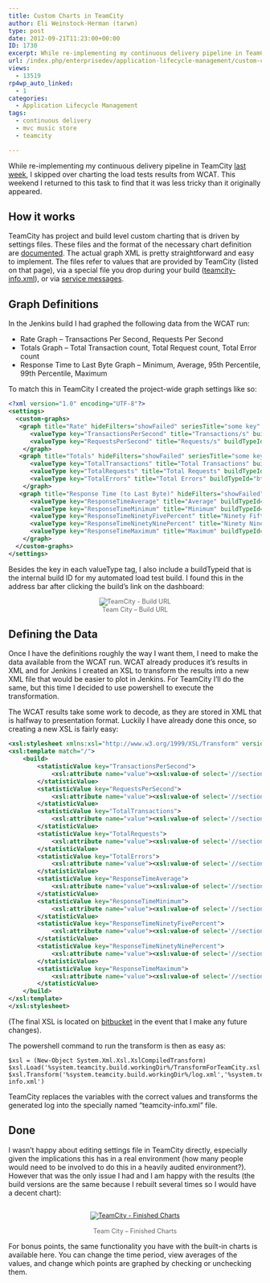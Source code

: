 ```yaml
---
title: Custom Charts in TeamCity
author: Eli Weinstock-Herman (tarwn)
type: post
date: 2012-09-21T11:23:00+00:00
ID: 1730
excerpt: While re-implementing my continuous delivery pipeline in TeamCity last week, I skipped over charting the load tests results from WCAT. This weekend I returned to this task to find that it was less tricky than it originally appeared.
url: /index.php/enterprisedev/application-lifecycle-management/custom-charts-in-teamcity/
views:
  - 13519
rp4wp_auto_linked:
  - 1
categories:
  - Application Lifecycle Management
tags:
  - continuous delivery
  - mvc music store
  - teamcity

---
```

While re-implementing my continuous delivery pipeline in TeamCity <a href="/index.php/EnterpriseDev/application-lifecycle-management/continuous-delivery-with-teamcity" title="Continuous Delivery with TeamCity" target="_blank">last week</a>, I skipped over charting the load tests results from WCAT. This weekend I returned to this task to find that it was less tricky than it originally appeared.

## How it works

TeamCity has project and build level custom charting that is driven by settings files. These files and the format of the necessary chart definition are <a href="http://confluence.jetbrains.net/display/TCD7/Custom+Chart" title="Custom Charts on TeamCity 7" target="_blank">documented</a>. The actual graph XML is pretty straightforward and easy to implement. The files refer to values that are provided by TeamCity (listed on that page), via a special file you drop during your build (<a href="http://confluence.jetbrains.net/display/TCD7/Build+Script+Interaction+with+TeamCity#BuildScriptInteractionwithTeamCity-provideStatsUsingFile" title="teamcity-info.xml Details" target="_blank">teamcity-info.xml</a>), or via <a href="http://confluence.jetbrains.net/display/TCD7/Build+Script+Interaction+with+TeamCity#BuildScriptInteractionwithTeamCity-ReportingBuildStatistics" title="Service Message Details" target="_blank">service messages</a>.

## Graph Definitions

In the Jenkins build I had graphed the following data from the WCAT run:

  * Rate Graph &#8211; Transactions Per Second, Requests Per Second
  * Totals Graph &#8211; Total Transaction count, Total Request count, Total Error count
  * Response Time to Last Byte Graph &#8211; Minimum, Average, 95th Percentile, 99th Percentile, Maximum

To match this in TeamCity I created the project-wide graph settings like so:

```xml
<?xml version="1.0" encoding="UTF-8"?>
<settings>
  <custom-graphs>
   <graph title="Rate" hideFilters="showFailed" seriesTitle="some key" format="">
      <valueType key="TransactionsPerSecond" title="Transactions/s" buildTypeId="bt4"/>
      <valueType key="RequestsPerSecond" title="Requests/s" buildTypeId="bt4"/>
    </graph>
   <graph title="Totals" hideFilters="showFailed" seriesTitle="some key" format="">
      <valueType key="TotalTransactions" title="Total Transactions" buildTypeId="bt4"/>
      <valueType key="TotalRequests" title="Total Requests" buildTypeId="bt4"/>
      <valueType key="TotalErrors" title="Total Errors" buildTypeId="bt4"/>
    </graph>
   <graph title="Response Time (to Last Byte)" hideFilters="showFailed" seriesTitle="some key" format="duration">
      <valueType key="ResponseTimeAverage" title="Average" buildTypeId="bt4"/>
      <valueType key="ResponseTimeMinimum" title="Minimum" buildTypeId="bt4"/>
      <valueType key="ResponseTimeNinetyFivePercent" title="Ninety Fifth Percent" buildTypeId="bt4"/>
      <valueType key="ResponseTimeNinetyNinePercent" title="Ninety Nineth Percent" buildTypeId="bt4"/>
      <valueType key="ResponseTimeMaximum" title="Maximum" buildTypeId="bt4"/>
    </graph>
  </custom-graphs>
</settings>
```
Besides the key in each valueType tag, I also include a buildTypeid that is the internal build ID for my automated load test build. I found this in the address bar after clicking the build&#8217;s link on the dashboard:

<div style="text-align: center; font-size: 90%; color: #666666;">
  <img src="http://tiernok.com/LTDBlog/ContinuousDelivery/TeamCityCharts_link.png" alt="TeamCity - Build URL" /><br /> Team City &#8211; Build URL
</div>

## Defining the Data

Once I have the definitions roughly the way I want them, I need to make the data available from the WCAT run. WCAT already produces it&#8217;s results in XML and for Jenkins I created an XSL to transform the results into a new XML file that would be easier to plot in Jenkins. For TeamCity I&#8217;ll do the same, but this time I decided to use powershell to execute the transformation.

The WCAT results take some work to decode, as they are stored in XML that is halfway to presentation format. Luckily I have already done this once, so creating a new XSL is fairly easy:

```xml
<xsl:stylesheet xmlns:xsl="http://www.w3.org/1999/XSL/Transform" version="1.0">
<xsl:template match="/">
	<build>
		<statisticValue key="TransactionsPerSecond">
			<xsl:attribute name="value"><xsl:value-of select='//section[@name="summary"]/table[@name="summarydata"]/item/data[@name="tps"]' /></xsl:attribute>
		</statisticValue>
		<statisticValue key="RequestsPerSecond">
			<xsl:attribute name="value"><xsl:value-of select='//section[@name="summary"]/table[@name="summarydata"]/item/data[@name="rps"]' /></xsl:attribute>
		</statisticValue>
		<statisticValue key="TotalTransactions">
			<xsl:attribute name="value"><xsl:value-of select='//section[@name="details"]/table[@name="requeststats"]/item[1]/data[@name="transactions"]' /></xsl:attribute>
		</statisticValue>
		<statisticValue key="TotalRequests">
			<xsl:attribute name="value"><xsl:value-of select='//section[@name="details"]/table[@name="requeststats"]/item[1]/data[@name="requests"]' /></xsl:attribute>
		</statisticValue>
		<statisticValue key="TotalErrors">
			<xsl:attribute name="value"><xsl:value-of select='//section[@name="summary"]/table[@name="summarydata"]/item/data[@name="terrors"]' /></xsl:attribute>
		</statisticValue>
		<statisticValue key="ResponseTimeAverage">
			<xsl:attribute name="value"><xsl:value-of select='//section[@name="details"]/table[@name="histogram"]/item[2]/data[@name="response_time_avg"]' /></xsl:attribute>
		</statisticValue>
		<statisticValue key="ResponseTimeMinimum">
			<xsl:attribute name="value"><xsl:value-of select='//section[@name="details"]/table[@name="histogram"]/item[2]/data[@name="response_time_min"]' /></xsl:attribute>
		</statisticValue>
		<statisticValue key="ResponseTimeNinetyFivePercent">
			<xsl:attribute name="value"><xsl:value-of select='//section[@name="details"]/table[@name="histogram"]/item[2]/data[@name="response_time_95"]' /></xsl:attribute>
		</statisticValue>
		<statisticValue key="ResponseTimeNinetyNinePercent">
			<xsl:attribute name="value"><xsl:value-of select='//section[@name="details"]/table[@name="histogram"]/item[2]/data[@name="response_time_99"]' /></xsl:attribute>
		</statisticValue>
		<statisticValue key="ResponseTimeMaximum">
			<xsl:attribute name="value"><xsl:value-of select='//section[@name="details"]/table[@name="histogram"]/item[2]/data[@name="response_time_max"]' /></xsl:attribute>
		</statisticValue>
	</build>
</xsl:template>
</xsl:stylesheet>
```
(The final XSL is located on [bitbucket][1] in the event that I make any future changes).

The powershell command to run the transform is then as easy as:

```text
$xsl = (New-Object System.Xml.Xsl.XslCompiledTransform)
$xsl.Load('%system.teamcity.build.workingDir%/TransformForTeamCity.xsl')
$xsl.Transform('%system.teamcity.build.workingDir%/log.xml','%system.teamcity.build.workingDir%/teamcity-info.xml')
```
TeamCity replaces the variables with the correct values and transforms the generated log into the specially named &#8220;teamcity-info.xml&#8221; file.

## Done

I wasn&#8217;t happy about editing settings file in TeamCity directly, especially given the implications this has in a real environment (how many people would need to be involved to do this in a heavily audited environment?). However that was the only issue I had and I am happy with the results (the build versions are the same because I rebuilt several times so I would have a decent chart):

<div style="text-align: center; font-size: 90%; color: #666666;">
  <a href="http://tiernok.com/LTDBLog/ContinuousDelivery/TeamCityCharts.png" target="_blank"><br /> <img src="http://tiernok.com/LTDBlog/ContinuousDelivery/TeamCityCharts_sm.png" alt="TeamCity - Finished Charts" /><br /> </a><br /> Team City &#8211; Finished Charts
</div>

For bonus points, the same functionality you have with the built-in charts is available here. You can change the time period, view averages of the values, and change which points are graphed by checking or unchecking them.

 [1]: https://bitbucket.org/tarwn/mvcmusicstore.loadtest/src/ee1713fd00ff/TransformForTeamCity.xsl "TransformForTeamCity.xsl from tarwn / MVCMusicStore.LoadTest"